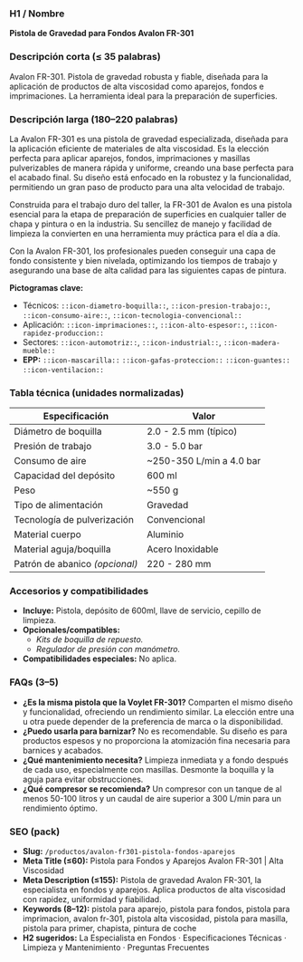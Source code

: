 ### H1 / Nombre
**Pistola de Gravedad para Fondos Avalon FR-301**

### Descripción corta (≤ 35 palabras)
Avalon FR-301. Pistola de gravedad robusta y fiable, diseñada para la aplicación de productos de alta viscosidad como aparejos, fondos e imprimaciones. La herramienta ideal para la preparación de superficies.

### Descripción larga (180–220 palabras)
La Avalon FR-301 es una pistola de gravedad especializada, diseñada para la aplicación eficiente de materiales de alta viscosidad. Es la elección perfecta para aplicar aparejos, fondos, imprimaciones y masillas pulverizables de manera rápida y uniforme, creando una base perfecta para el acabado final. Su diseño está enfocado en la robustez y la funcionalidad, permitiendo un gran paso de producto para una alta velocidad de trabajo.

Construida para el trabajo duro del taller, la FR-301 de Avalon es una pistola esencial para la etapa de preparación de superficies en cualquier taller de chapa y pintura o en la industria. Su sencillez de manejo y facilidad de limpieza la convierten en una herramienta muy práctica para el día a día.

Con la Avalon FR-301, los profesionales pueden conseguir una capa de fondo consistente y bien nivelada, optimizando los tiempos de trabajo y asegurando una base de alta calidad para las siguientes capas de pintura.

**Pictogramas clave:**
- Técnicos: `::icon-diametro-boquilla::`, `::icon-presion-trabajo::`, `::icon-consumo-aire::`, `::icon-tecnologia-convencional::`
- Aplicación: `::icon-imprimaciones::`, `::icon-alto-espesor::`, `::icon-rapidez-produccion::`
- Sectores: `::icon-automotriz::`, `::icon-industrial::`, `::icon-madera-mueble::`
- **EPP:** `::icon-mascarilla::` `::icon-gafas-proteccion::` `::icon-guantes::` `::icon-ventilacion::`

### Tabla técnica (unidades normalizadas)
| **Especificación** | **Valor** |
|---|---|
| Diámetro de boquilla | 2.0 - 2.5 mm (típico) |
| Presión de trabajo | 3.0 - 5.0 bar |
| Consumo de aire | ~250-350 L/min a 4.0 bar |
| Capacidad del depósito | 600 ml |
| Peso | ~550 g |
| Tipo de alimentación | Gravedad |
| Tecnología de pulverización | Convencional |
| Material cuerpo | Aluminio |
| Material aguja/boquilla | Acero Inoxidable |
| Patrón de abanico *(opcional)* | 220 - 280 mm |

### Accesorios y compatibilidades
- **Incluye:** Pistola, depósito de 600ml, llave de servicio, cepillo de limpieza.
- **Opcionales/compatibles:**
  - *Kits de boquilla de repuesto.*
  - *Regulador de presión con manómetro.*
- **Compatibilidades especiales:** No aplica.

### FAQs (3–5)
- **¿Es la misma pistola que la Voylet FR-301?** Comparten el mismo diseño y funcionalidad, ofreciendo un rendimiento similar. La elección entre una u otra puede depender de la preferencia de marca o la disponibilidad.
- **¿Puedo usarla para barnizar?** No es recomendable. Su diseño es para productos espesos y no proporciona la atomización fina necesaria para barnices y acabados.
- **¿Qué mantenimiento necesita?** Limpieza inmediata y a fondo después de cada uso, especialmente con masillas. Desmonte la boquilla y la aguja para evitar obstrucciones.
- **¿Qué compresor se recomienda?** Un compresor con un tanque de al menos 50-100 litros y un caudal de aire superior a 300 L/min para un rendimiento óptimo.

### SEO (pack)
- **Slug:** `/productos/avalon-fr301-pistola-fondos-aparejos`
- **Meta Title (≤60):** Pistola para Fondos y Aparejos Avalon FR-301 | Alta Viscosidad
- **Meta Description (≤155):** Pistola de gravedad Avalon FR-301, la especialista en fondos y aparejos. Aplica productos de alta viscosidad con rapidez, uniformidad y fiabilidad.
- **Keywords (8–12):** pistola para aparejo, pistola para fondos, pistola para imprimacion, avalon fr-301, pistola alta viscosidad, pistola para masilla, pistola para primer, chapista, pintura de coche
- **H2 sugeridos:** La Especialista en Fondos · Especificaciones Técnicas · Limpieza y Mantenimiento · Preguntas Frecuentes